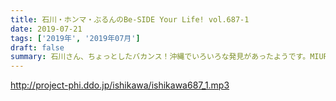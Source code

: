 ```yaml
---
title: 石川・ホンマ・ぶるんのBe-SIDE Your Life! vol.687-1
date: 2019-07-21
tags: ['2019年', '2019年07月']
draft: false
summary: 石川さん、ちょっとしたバカンス！沖縄でいろいろな発見があったようです。MIURA
---
```


http://project-phi.ddo.jp/ishikawa/ishikawa687_1.mp3
